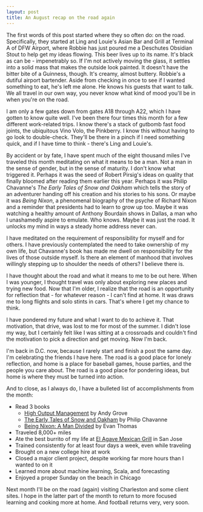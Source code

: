 ```yaml
---
layout: post
title: An August recap on the road again
---
```


The first words of this post started where they so often do: on the road. Specifically, they started at Ling and Louie's Asian Bar and Grill at Terminal A of DFW Airport, where Robbie has just poured me a Deschutes Obsidian Stout to help get my ideas flowing. This beer lives up to its name. It's black as can be - impenetrably so. If I'm not actively moving the glass, it settles into a solid mass that makes the outside look painted. It doesn't have the bitter bite of a Guinness, though. It's creamy, almost buttery. Robbie's a dutiful airport bartender. Aside from checking in once to see if I wanted something to eat, he's left me alone. He knows his guests that want to talk. We all travel in our own way, you never know what kind of mood you'll be in when you're on the road.

I am only a few gates down from gates A18 through A22, which I have gotten to know quite well. I've been there four times this month for a few different work-related trips. I know there's a stack of gutbomb fast food joints, the ubiquitous Vino Volo, the Pinkberry. I know this without having to go look to double-check. They'll be there in a pinch if I need something quick, and if I have time to think - there's Ling and Louie's. 

By accident or by fate, I have spent much of the eight thousand miles I've traveled this month meditating on what it means to be a man. Not a man in the sense of gender, but in the sense of maturity. I don't know what triggered it. Perhaps it was the seed of Robert Pirsig's ideas on quality that finally bloomed after reading them earlier this year. Perhaps it was Philip Chavanne's _The Early Tales of Snow and Oakham_ which tells the story of an adventurer handing off his creation and his stories to his sons. Or maybe it was _Being Nixon_, a phenomenal biography of the psyche of Richard Nixon and a reminder that presidents had to learn to grow up too. Maybe it was watching a healthy amount of Anthony Bourdain shows in Dallas, a man who I unashamedly aspire to emulate. Who knows. Maybe it was just the road. It unlocks my mind in ways a steady home address never can.

I have meditated on the requirement of responsibility for myself and for others. I have previously contemplated the need to take ownership of my own life, but Chavanne's book has made me dwell on responsibility for the lives of those outside myself. Is there an element of manhood that involves willingly stepping up to shoulder the needs of others? I believe there is.

I have thought about the road and what it means to me to be out here. When I was younger, I thought travel was only about exploring new places and trying new food. Now that I'm older, I realize that the road is an opportunity for reflection that - for whatever reason - I can't find at home. It was draws me to long flights and solo stints in cars. That's where I get my chance to think. 

I have pondered my future and what I want to do to achieve it. That motivation, that drive, was lost to me for most of the summer. I didn't lose my way, but I certainly felt like I was sitting at a crossroads and couldn't find the motivation to pick a direction and get moving. Now I'm back. 

I'm back in D.C. now, because I rarely start and finish a post the same day. I'm celebrating the friends I have here. The road is a good place for lonely reflection, and home is a place for baseball games, house parties, and the people you care about. The road is a good place for pondering ideas, but home is where they must be turned into action. 

And to close, as I always do, I have a bulleted list of accomplishments from the month:

- Read 3 books
    - [High Output Management](http://amzn.to/2bZheta) by Andy Grove
    - [The Early Tales of Snow and Oakham](http://amzn.to/2bZheJz) by Philip Chavanne
    - [Being Nixon: A Man Divided](http://amzn.to/2bJuWUb) by Evan Thomas
- Traveled 8,000+ miles
- Ate the best burrito of my life at [El Agave Mexican Grill](https://www.yelp.com/biz/agave-mexican-grill-san-jose) in San Jose
- Trained consistently for at least four days a week, even while traveling
- Brought on a new college hire at work
- Closed a major client project, despite working far more hours than I wanted to on it
- Learned more about machine learning, Scala, and forecasting
- Enjoyed a proper Sunday on the beach in Chicago

Next month I'll be on the road (again) visiting Charleston and some client sites. I hope in the latter part of the month to return to more focused learning and cooking more at home. And football returns very, very soon.
